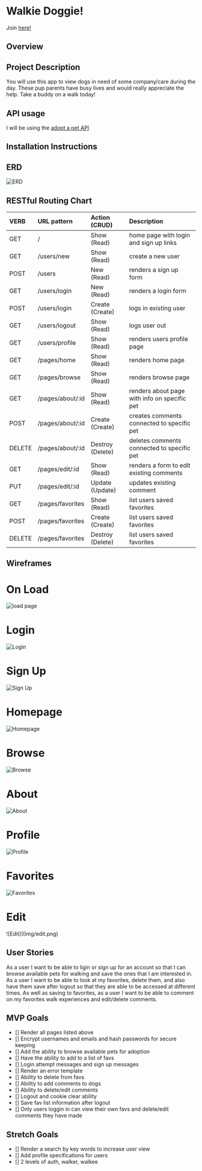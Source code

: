 # Walkie Doggie!
Join [here!](https://walkie-doggie-project2.herokuapp.com/)

## Overview

## Project Description
You will use this app to view dogs in need of some company/care during the day. These pup parents have busy lives and would really appreciate the help. Take a buddy on a walk today!

## API usage
I will be using the [adopt a pet API](https://www.adoptapet.com/public/apis/pet_list.html)

## Installation Instructions


## ERD
![ERD](./img/erd.png)

## RESTful Routing Chart

| VERB | URL pattern | Action \(CRUD\) | Description |
| :--- | :--- | :--- | :--- |
| GET | / | Show \(Read\) | home page with login and  sign up links |
| GET | /users/new | Show \(Read\) | create a new user |
| POST | /users | New \(Read\) | renders a sign up form |
| GET | /users/login | New \(Read\) | renders a login form |
| POST | /users/login | Create \(Create\) | logs in existing user |
| GET | /users/logout | Show \(Read\) | logs user out |
| GET | /users/profile | Show \(Read\) | renders users profile page |
| GET | /pages/home | Show \(Read\) | renders home page |
| GET | /pages/browse | Show \(Read\) | renders browse page |
| GET | /pages/about/:id | Show \(Read\) | renders about page with info on specific pet |
| POST | /pages/about/:id | Create \(Create\) | creates comments connected to specific pet |
| DELETE | /pages/about/:id | Destroy \(Delete\) | deletes comments connected to specific pet |
| GET | /pages/edit/:id | Show \(Read\) | renders a form to edit existing comments |
| PUT | /pages/edit/:id | Update \(Update\) | updates existing comment |
| GET | /pages/favorites | Show \(Read\) | list users saved favorites |
| POST | /pages/favorites | Create \(Create\) | list users saved favorites |
| DELETE | /pages/favorites | Destroy \(Delete\) | list users saved favorites |

## Wireframes

# On Load
![load page](img/onload.png)
# Login
![Login](img/login.png)
# Sign Up
![Sign Up](img/signup.png)
# Homepage
![Homepage](img/home.png)
# Browse
![Browse](img/browse.png)
# About
![About](img/about.png)
# Profile
![Profile](img/profile.png)
# Favorites
![Favorites](img/favs.png)
# Edit
![Edit]((img/edit.png)

## User Stories
As a user I want to be able to ligin or sign up for an account so that I can browse available pets for walking and save the ones that I am interested in. As a user I want to be able to look at my favorites, delete them, and also have them save after logout so that they are able to be accessed at different times. As well as saving to favorites, as a user I want to be able to comment on my favorites walk experiences and edit/delete comments.

## MVP Goals
- [] Render all pages listed above
- [] Encrypt usernames and emails and hash passwords for secure keeping
- [] Add the ability to browse available pets for adoption
- [] Have the ability to add to a list of favs
- [] Login attempt messages and sign up messages
- [] Render an error template
- [] Ability to delete from favs
- [] Ability to add comments to dogs
- [] Ability to delete/edit comments
- [] Logout and cookie clear ability
- [] Save fav list information after logout
- [] Only users loggin in can view their own favs and delete/edit comments they have made

## Stretch Goals
- [] Render a search by key words to increase user view
- [] Add profile specifications for users
- [] 2 levels of auth, walker, walkee
